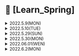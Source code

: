 # 📌 [Learn_Spring]



<details>
<summary> 2022.5.9(MON) </summary>

<div markdown = "1">

## 📝Intellij 단축키

- Alt + 1  : 키를 누르면 프로젝트창으로 포커스를 옮김 
- Space : 프로젝트 창에서 클래스 파일에 Space를 누르면 미리보기 기능을 제공
- ctrl + shift + F12 : 에디터 창을 최대로 키우기
- ctrl + tab : 에디터 창 이동 
- ctrl + alt +Insert : 에디터에서 새 파일 생성
- alt + Insert : 프로젝트 창에서 새 파일 생성
- ctrl + 방향키 : 단어단위 이동
- home, end : 라인 시작/끝 이동
- page up, page down : 페이지 위/아래 이동
- ctrl + w , ctrl + shift + w : 코드 선택영역 확장 / 축소
- ctrl + /, ctrl + shift + / : 한 줄 주석 / 블록 주석
- ctrl + alt + i : 자동 인덴트 처리
- ctrl + B : 코드의 사용처를 알 수 있음
- ctrl + shift + F : 경로내 검색 ( 코드 검색 유용 )
- shift 2번 : 전체 검색 ( IntelliJ 기능 찾을 때 유용 )
- ctlr + E : 최근에 열었던 파일 열기
- ctrl + J : Live template  ex) psvm, sout
- alt + enter : Quick fix
- F2, shift + F2 : 코드 별 이슈로 이동
- ctrl + alt + O : Import 최적화
- alt +Ins : 코드 생성 
- ctrl + o, ctrl + I : 메소드 자동완성 (override, implement)
- shift + ctrl + enter : 구문 자동완성 
- ctrl 2번 : Run anything
- ctrl + shift + F10, shift + F10 : 에디터 실행, 실행
- ctrl + F2 : 실행 중지
- ctrl +D, ctrl + y : 라인 복사, 라인 삭제
- ctrl + P : 메소드의 파라미터를 알 수 있음 
- ctrl + shift + i : 메소드의 간단한 정의를 볼 수 있음  
</div>
</details>

<details>
<summary> 2022.5.10(TUE) </summary>
<div markdown = "1">
    
## 📝 IntelliJ 단축키 응용
    
 ### 테스트 코드
 - alt + entet : 생성
 - ctrl + shift + T : 테스트 코드 이동
 - ctrl + shift + F10 : 선택된 테스트 실행
 - ctrl + F2 : 실행 중지
   
  ### 리팩토링
  - F6 : 클래스 이동
  - ctrl + shift + F6 : 타입 변경 ( 메소드와 파라미터 둘다에 적용가능 )
  - ctrl +F6 : 메소드 시그니처 변경 ( 메소드 시그니처는 메소드의 반환 값, 타입 파라미터, 파라미터 등 )
  - shift + F6 : 변수 이름 변경
  - ctrl + alt + shift + T : 리팩토링에 관련된 메소드들을 볼 수 있음
    
  ### 디버깅
  - ctrl + F8 : 브레이크 포인트 설정
  - ctrl + shift + F8 : 브레이크 포인트 보기 
  - shift + F9 : 디버깅 모드 실행
  - F7 : step into ( 코드의 정의 및 함수 내부로 들어감 )
  - F8 : step over ( 다음 줄의 코드를 바로 실행 )
  - F9 : Resume Program ( 다음 브레이크 포인트로 이동 )
   
  ### Git
  - alt + ` : 사용할 수 있는 Git 메소드를 보여줌
  
## 📝 Todo List 만들기
  
 ### 필요 기능
  - Todo 아이템 추가 : POST method 활용, body에 뭘 추가할지 title 필요 , end point = /
  - 전체 Todo 리스트 조회 : GET method 활용, end point = /
  - Todo 아이템 조회 : GET method 활용, end point = /{:id}
  - Todo 아이템 수정 : PATCH method 활용 , body에 수정할 내용 ,end point = /{:id}
  - 전체 Todo 리스트 삭제 : DELETE method 활용, end point = /
  - Todo 아이템 하나 삭제 : DELETE method 활용, end point = /{:id}

  </div>
 </details>
    

<details>
<summary> 2022.5.29(SUN) </summary>
<div markdown = "1">

<details>
  <summary> 📝 객체지향 4대 특성 </summary>
  <div markdonw = "2">
     
### 1. 캡슐화
- 객체의 속성을 보호학 위해서 사용
- 속성이 선언되었으나, 해당 속성으 상태를 변경하는 method가 없으면 잘못 선언된 속성
- 실물 객체으 기능으 모두 제공
- 각각의 method는 서로 관련이 있어야 함
- 객체 안의 method는 객체 안으 속성을 처리행 함
- 장점 : 추상화 제공, 재사용성 향상, 유지보수의 효율성 향상, 무결성 제공
- 무결성 : 캡슐화 코딩의 경우 변수는 private, method는 public으로 선언하여 사용하는데public method의 경우 입력된 매개변수를 Validation 후 실행하기때문에 값의 유효성 검증이 가능함

### 2. 상속
- 프로그램 구조에 대한 이해도 향상 : 최상위 클래스의 구조를 보고, 하위 클래스의 동작을 이해할 수 있다.
- 재사용성 향상 : 상속을 이용, 해당 클래스에 필요한 속성 및 메소드를 모두 정의하지 않아도 된다.
- 확정성 향상 : 일관된 형태의 클래스 객체를 추가할 수 있다.
- 유지보수성 향상

### 3. 다형성
- 하나의 개체가 여러 개의 형태로 바뀌는 것

### 4. 추상화
- 객체지향에서의 추상화는 모델링
- 구체적으로 공통적인 부분, 또는 특정 특성을 분리해서 재조합하는 것
  </div>
  </details>
 <details>
  <summary> 📝  객체지향 설계 5원칙 SOLID </summary>
  <div markdonw = "2">

### 응집도와 결합도
- 응집도 : 하나의 모듈 내부에 존재하는 구성 요소들의 기능적 관련성
- 결합도 : 모듈간의 상호 의존 정도
- 좋은 소프트웨어 설계를 위해서는 결합도는 낮추고 응집도는 높여야 한다.

### SRP 단일 책임 원칙
- 어떠한 클래스를 변경해야 하는 이유는 한가지 뿐 이어야 한다.

### OCP (Open Closed Principle) 개방 폐쇄 원칙
- 자신의 확장에는 열려있고, 주변의 변화에 대해서는 닫혀있어야 한다. Ex) JDBC

### LSP 리스코프 치환 원칙
- 서브 타입은 언제나 자신의 기반 타입으로 교체할 수 있어야한다.

### ISP 인터페이스 분리 원칙
- 클라이언트는 자신이 사용하지 않는 method에 의존 관계를 맺으면 안된다.

### DIP 의존 역전 원칙
- 자신보다 변하기 쉬운 것에 의존하지 말아야한다.
   </div>
  </details>

  </div>
  </details>
<details>
    <summary> 2022.5.30(MON) </summary>
    <div markdown = "1">
<details>
<summary> 📝 디자인패턴 </summary>
<div markdown = “2”>
    
- 자주 사용하는 설계 패턴을 정형화 해서 이를 유형별로 가장 최적의 방법으로 개발을 할 수 있도록 정해둔 설계
- 대표적 디자인 패턴 GoF
- 소프트웨어 설계시 기존에 경험이 중요하나 모든 사람들이 경험을 가질 수는 없으므로 지식을 공유하기 위해 나온 GoF( Gang of Four)의 디자인 패턴이다.
- 객체지향 개념에 따른 설계 중 재사용할 경우 유용한 설계를 디자인 패턴으로 정리 해둔 것이다.

### 장점
- 개발자간의 원활한 소통
- 소프트웨어 구조 파악 용이
- 재사용을 통한 개발 시간 단축
- 설계 변경 요쳥에 대한 유여한 대처

### 단점
- 객체지향 설계 / 구현
- 초기 투자 비용 부담

<details>
<summary> GoF의 대표적 3가지 패턴 </summary>
<div markdown = “3”>
    
#### 1. 생성 패턴
- 객체를 생성하는 것과 관련된 패턴
- 객체의 생성과 변경이 전체 시스템에 미치는 영향을 최소화, 코드의 유연성 향상

* Factory Method
* Singleton
* Prototype
* Builder
* Abstract Factory
* Chaining

#### 2. 구조 패턴
    
- 프로그램 내의 자료구조나 인터페이스 구조 등 프로그램 구조를 설계하는데 활용될 수 있다.
- 객체들의 구성을 통해 더 큰 구조를 만들 수 있게 해준다.
- 큰 규모의 시스템의 경우 많은 클래스들이 서로 의존성을 가지게 되는데, 복잡한 구조를 개발 하기 쉽게 만들어 주고, 유지 보수 하기 쉽게 만들어 준다.

* Adapter
* Composite
* Bridge
* Decorator
* Facade
* Flyweight
* Proxy

#### 3. 행위 패턴
    
- 반복적으로 사용되는 객체들의 상호작용을 패턴화한 것
- 클래스나 객체들이 상호작용하는 방법과 책임을 분산하는 방법을 제공
- 행위 관련 패턴을 사용하여 독립적으로 일을 처리하고자 할 때 사용

* Template Method
* Interpreter
* Iterator
* Observer
* Strategy
* Visitor
* Chain of responsibility
* Command
* Mediator
* State
* Memento

</div>
</details>
<details>
<summary>  Singleton patter </summary>
<div markdown = “3”>

- 어떠한 객체가 유일하게 1개만 존재해야 할 때 사용한다.
- 주로 서로 자원을 공유 할 때 사용한다. ex) 프린터, TCP Socket 통신에서 서버와 연결된 connect 객체
- 구현 방법 : default 생성자를 private로 막음, getInstance()라는 Method를 통해 생성된 객체를 가져오거나 없는 경우 생성한다.
</div>
</details>

<details>
<summary> Adapter pattern </summary>
<div markdown = “3”>
    
- 실생활에서 100v를 220v로 변환해주거나, 반대로 변환해주는 것을 예로 들 수 있다.
- 호환성이 없는 기존 클래스의 인터페이스를 변환하여 재사용 할 수 있도록 한다.
- SOLID 중 OCP 개방폐쇄 원칙을 따른다. 
</div>
</details>

<details>
<summary> Proxy pattern</summary>
<div markdown = “3”>

- Proxy는 대리인 이라는 뜻으로써, 뭔가를 대신해서 처리하는 것
- Proxy Class를 통해서 대신 전달하는 형태로 설계되며, 실제 Client는 Proxy로부터 결과를 받는다
- Cache의 기능으로도 활용 가능
- SOLID중에서 개방폐쇄원칙과 의존 역전 원칙을 따른다. 
</div>
</details>
<details>
<summary> Decorator pattern</summary>
<div markdown = “3”>
    
- 데코레이터 패턴은 기존 뼈대는 유지하되, 이후 필요한 형태로 꾸밀 때 사용한다.
- 확장이 필요한 경우 상속의 대안으로 활용
- SOLID 중에서 개방폐쇄 원칙과 의존 역전 원칙을 따른다.
</div>
</details>

<details>
<summary> Observer pattern </summary>
<div markdown = “3”>
    
- 관찰자 패턴은 변화가 일어났을 때, 미리 등록된 다른 클래스에 통보해주는 패턴을 구현한 것이다.
- 예시로 event listener에서 해당 패턴을 사용하고 있다.
</div>
</details>

<details>
<summary> Façade pattern </summary>
<div markdown = “3”>
    
- Façade는 건물의 앞쪽 정면이라는 뜻으로 뒤에는 무엇이 있는지 모르는 상태를 뜻한다. 여러 개의 객체와 실제 사용하는 서브 객체의 사이에 복잡한 의존관계가 있는 경우, 중간에 Façade라는 객체를 두고, 여기서 제공하는 interface만을 활용하여 기능을 사용하는 방식이다. 
    
- Façade는 자신이 가지고 있는 각 클래스의 기능을 명확히 알아야한다. 
</div>
</details>

<details>
<summary> Strategy pattern </summary>
<div markdown = “3”>
    
- 전략 패턴으로 불리며, 객체지향의 꽃이다.
- 유사한 행위들을 캡슐화하여, 객체의 행위를 바꾸고 싶은 경우 전략만 변경 하여, 유연하게 확장이 가능하게 한다.
- SOLID	 중 개방폐쇄 원칙(OCP)와 의존 역전 원칙(DIP)를 따른다.
- 필요 요소
	1) 전략 메서드를 가진 전략 객체
	2) 전략 객체를 사용하는 컨텍스트
	3) 전략 객체를 생성해 컨텍스트에 주입하는 클라이언트
</div>
</details>

</div>
</details>
	</div>
	</details>
<details>
<summary> 2022.06.01(WEN) </summary>
<div markdown = “1”>


<details>
<summary> 📝 웹 개발이론 </summary>
<div markdown = “2”> 

Web (World Wide Web, WWW, W3)으로 인터넷에 연결된 컴퓨터를 통해 사람들이 정보를 공유할 수 있는 전 세계적인 정보공간을 의미 
Web의 용도 
- Web Site : google, naver, daum 등 HTML로 구성된 여러 사이트들
- API (Application Programming Interface) * Web Service : Kakao Open API 등, 오픈 API
- User Interface : Chrome, Safari, Explorer, Smart Watch 등 

Web의 기본 3가지 요소
- URI (Uniform Resource Identifier) : 리소스 식별자 -> 특정 사이트, 특정 쇼핑 목록, 동영상 목록 등 모든 정보에 접근 할 수 있는 정보 
- HTTP (Hpyertext Transfer Protocol) : GET, POST, DELETE 등 메소드를 통한 어플리케이션 컨트롤
- HTML (Hyper Text Markup Language) : XML을 바탕으로한 범용 문서 포멧
</div>
</details>

<details>
<summary> 📝 REST란? </summary>
<div markdown = “2”>

REST (Representational State Transfer : 자원의 상태 전달) – 네트워크 아키텍처
REST의 6가지 아키텍처
- Client, Server : 클라이언트와 서버가 서로 독립적으로 분리 되어 있어야한다.
- Stateless : 요청에 대해서 클라이언트의 상태를 서버에 저장하지 않는다. Ex) 햄버거가게에서 햄버거주문 후 콜라를 주문하는 경우 햄버거에 콜라를 추가해서 줄 수 있으나, 클라이언트에 서버 정보를 저장하지 않아야 하기 때문에 요청을  햄버거주세요 -> 햄버거 + 콜라주세요라고 해야한다
- Cache : 클라이언트는 서버의 응답을 임시저장 할 수 있어야 한다. 클라이언트가 Cache를 활용하여 응답을 재사용할 수 있어야 하며, 이를 통해서 서버의 부하를 낮춘다.
- 계층화 : 서버와 클라이언트 사이에 방화벽, 게이트웨이, Proxy 등 다양한 계층 형태로 구성이 가능해야 하며, 이를 확장 할 수 있어야 한다.
- 인터페이스 일관성 : 인터페이스의 일관성을 지키고, 아키텍처를 단순화시켜 작은 단위로 분리하여, 클라이언트, 서버가 독립적으로 개선 될 수 있어야 한다. 서버, 클라이언트에 변경이 생겨도 서로 영향을 주어서는 안된다.
- Code On Demmand (Optional) : 자바 애플릿, 자바스크립트, 플래시 등 특정한 기능을 서버로부터 클라이언트가 전달받아 코드를 실행할 수 있어야 한다.

인터페이스의 일관성에 따른, REST 활용여부 판단
- 자원의 식별 : 웹 기반의 REST에서는 리소스 접근을 할 때 URI를 사용,  https://foo.co.kr/user/100에서 Resource : user이며 식별자는 100이다.
- 메시지를 통한 리소스 조작 : Web에서는 다양한 방식으로 데이터를 전달 할 수 있다. 대표적으로 HTML, XML, JSON, TEXT 등 이 있다. 이 중에서 데이터 타입을 알려주기 위해서 HTTP Header 부분에 content-type 을 통해서 데이터의 타입을 지정해 줄 수 있다.
- 자기서술적 메시지 : 요청 하는 데이터가 어떻게 처리 되어져야 하는지 충분한 데이터를 포함 할 수 있어야 한다. HTTP 기반의 REST에서는 HTTP Method와 Header 정보, 그리고 URI의 포함되는 정보로 표현이 가능하며, 담지 못 한 정보들은 URI의 메시지를 통하여 표현한다.
- Application 상태에 대한 엔진으로써 하이퍼미디어 : REST API를 개발할 때 단순히 Client 요청에 대한 데이터만 응답 해주는 것이 아닌 관련된 리소스에 대한 Link 정보까지 같이 포함 되어져야 한다. (실제 현업에서는 잘 사용하고 있지 않음)
</div>
</details>


<details>
<summary> 📝 URI 설계 패턴 </summary>
<div markdown = “2”>

- URI (Uniform Resource Identifier) : 인터넷에서 특정 자원을 나타내는 주소 값, 해당 값은 유일하다. (응답은 달라질 수 있다.
- URL (Uniform Resource Locator) : 인터넷 상에서의 자원, 특정 파일이 어디에 위치하는지 식별 하는 주소 
- URL은 URI의 하위 개념이다.
<details>
<summary>  URI 설계 원칙 </summary>
<div markdown = “3”>
 
- 슬래시 구분자 ‘/’는 계층 관계를 나타내는 데 사용한다.
- URI 마지막 문자로 ‘/’는 포함하지 않는다.
- 하이픈 ‘-‘은 URI의 가독성을 높이는데 사용한다.
- 밑줄 ‘_’은 사용하지 않는다.
- URI 경로에는 소문자가 적합하다.
- 파일 확장자는 URI에 포함하지 않는다.
- 프로그래밍 언어에 의존적인 확장자를 사용하지 않는다.
- 구현에 의존적인 경로를 사용하지 않는다.
- 세션 ID를 포함하지 않는다.
- 프로그래밍 언어의 Method명을 이용하지 않는다.
- 명사에 단수형 보다는 복수형을 사용해야 한다. 컬렉션에 대한 표현은 복수로 사용
- 컨트롤러 이름으로는 동사나 동사구를 이용한다.
- 경로 부분 중 변하는 부분은 유일한 값으로 대체 한다.
- CRUD 기능을 나타내는 것은 URI에 사용하지 않는다.
- URI Query Parameter 디자인 : URI 쿼리 부분으로 컬렉션 결과에 대해서 필터링 할 수 있다.
- URI 쿼리는 컬렉션의 결과를 페이지로 구분하여 나타내는데 사용한다.
- API에 있어서 서브 도메인은 일관성 있게 사용해야 한다.
- 클라이언트 개발자 포탈 서브 도메인은 일관성 있게 만든다. (개발 환경에서 테스트를 하기위해활용.
</div>
</details>
</div>
</details>

<details>
<summary> 📝 HTTP Protocol </summary>
<div markdown = “2”>

- 규정된 Web에서 데이터를 주고 받는 프로토콜 
- 이름에는 하이퍼텍스트 전송용 프로토콜로 정의되어 있으나, 실제로는 HTML, XML, JSON, Image, Voice, JS 등 다양한 컴퓨터에서 다룰 수 있는 것은 모두 전송이 가능하다.
- HTTP는 TCP를 기반으로 한 REST의 특징을 모두 구현하고 있는 Web 기반의 프로토콜이다.
- HTTP는 메시지를 주고 (Request) 받는 (Response) 형태의 통신 방법입니다.
- HTTP의 요청을 하는 8가지 Method (REST구현을 위한 인터페이스로 활용)
 
</div>
</details>
</div>
</details>


<details>
<summary> 2022.6.2(MON) </summary>

<div markdown = "1">
	</details>
	</div>
